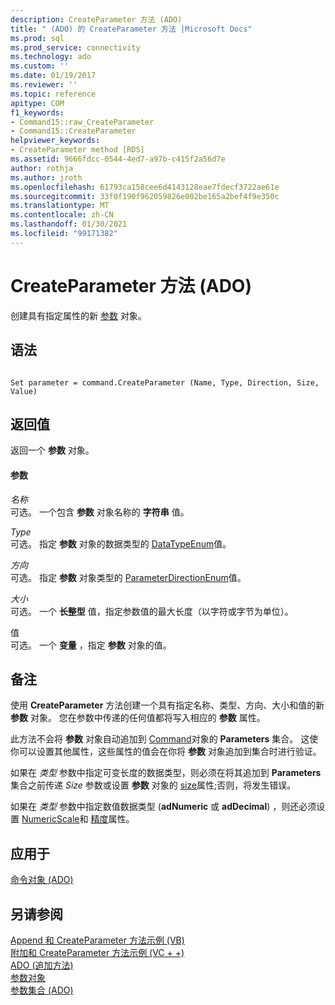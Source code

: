```yaml
---
description: CreateParameter 方法 (ADO)
title: " (ADO) 的 CreateParameter 方法 |Microsoft Docs"
ms.prod: sql
ms.prod_service: connectivity
ms.technology: ado
ms.custom: ''
ms.date: 01/19/2017
ms.reviewer: ''
ms.topic: reference
apitype: COM
f1_keywords:
- Command15::raw_CreateParameter
- Command15::CreateParameter
helpviewer_keywords:
- CreateParameter method [RDS]
ms.assetid: 9666fdcc-0544-4ed7-a97b-c415f2a56d7e
author: rothja
ms.author: jroth
ms.openlocfilehash: 61793ca158cee6d4143128eae7fdecf3722ae61e
ms.sourcegitcommit: 33f0f190f962059826e002be165a2bef4f9e350c
ms.translationtype: MT
ms.contentlocale: zh-CN
ms.lasthandoff: 01/30/2021
ms.locfileid: "99171382"
---
```

# <a name="createparameter-method-ado"></a>CreateParameter 方法 (ADO)
创建具有指定属性的新 [参数](./parameter-object.md) 对象。  
  
## <a name="syntax"></a>语法  
  
```  
  
Set parameter = command.CreateParameter (Name, Type, Direction, Size, Value)  
```  
  
## <a name="return-value"></a>返回值  
 返回一个 **参数** 对象。  
  
#### <a name="parameters"></a>参数  
 *名称*  
 可选。 一个包含 **参数** 对象名称的 **字符串** 值。  
  
 *Type*  
 可选。 指定 **参数** 对象的数据类型的 [DataTypeEnum](./datatypeenum.md)值。  
  
 *方向*  
 可选。 指定 **参数** 对象类型的 [ParameterDirectionEnum](./parameterdirectionenum.md)值。  
  
 *大小*  
 可选。 一个 **长整型** 值，指定参数值的最大长度（以字符或字节为单位）。  
  
 值  
 可选。 一个 **变量** ，指定 **参数** 对象的值。  
  
## <a name="remarks"></a>备注  
 使用 **CreateParameter** 方法创建一个具有指定名称、类型、方向、大小和值的新 **参数** 对象。 您在参数中传递的任何值都将写入相应的 **参数** 属性。  
  
 此方法不会将 **参数** 对象自动追加到 [Command](./command-object-ado.md)对象的 **Parameters** 集合。 这使你可以设置其他属性，这些属性的值会在你将 **参数** 对象追加到集合时进行验证。  
  
 如果在 *类型* 参数中指定可变长度的数据类型，则必须在将其追加到 **Parameters** 集合之前传递 *Size* 参数或设置 **参数** 对象的 [size](./size-property-ado-parameter.md)属性;否则，将发生错误。  
  
 如果在 *类型* 参数中指定数值数据类型 (**adNumeric** 或 **adDecimal**) ，则还必须设置 [NumericScale](./numericscale-property-ado.md)和 [精度](./precision-property-ado.md)属性。  
  
## <a name="applies-to"></a>应用于  
 [命令对象 (ADO)](./command-object-ado.md)  
  
## <a name="see-also"></a>另请参阅  
 [Append 和 CreateParameter 方法示例 (VB) ](./append-and-createparameter-methods-example-vb.md)   
 [附加和 CreateParameter 方法示例 (VC + +) ](./append-and-createparameter-methods-example-vc.md)   
 [ADO (追加方法) ](./append-method-ado.md)   
 [参数对象](./parameter-object.md)   
 [参数集合 (ADO)](./parameters-collection-ado.md)